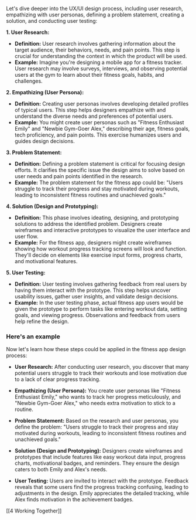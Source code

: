 Let's dive deeper into the UX/UI design process, including user research, empathizing with user personas, defining a problem statement, creating a solution, and conducting user testing:

**1. User Research:**
   - **Definition:** User research involves gathering information about the target audience, their behaviors, needs, and pain points. This step is crucial for understanding the context in which the product will be used.
   - **Example:** Imagine you're designing a mobile app for a fitness tracker. User research may involve surveys, interviews, and observing potential users at the gym to learn about their fitness goals, habits, and challenges.

**2. Empathizing (User Persona):**
   - **Definition:** Creating user personas involves developing detailed profiles of typical users. This step helps designers empathize with and understand the diverse needs and preferences of potential users.
   - **Example:** You might create user personas such as "Fitness Enthusiast Emily" and "Newbie Gym-Goer Alex," describing their age, fitness goals, tech proficiency, and pain points. This exercise humanizes users and guides design decisions.

**3. Problem Statement:**
   - **Definition:** Defining a problem statement is critical for focusing design efforts. It clarifies the specific issue the design aims to solve based on user needs and pain points identified in the research.
   - **Example:** The problem statement for the fitness app could be: "Users struggle to track their progress and stay motivated during workouts, leading to inconsistent fitness routines and unachieved goals."

**4. Solution (Design and Prototyping):**
   - **Definition:** This phase involves ideating, designing, and prototyping solutions to address the identified problem. Designers create wireframes and interactive prototypes to visualize the user interface and user flow.
   - **Example:** For the fitness app, designers might create wireframes showing how workout progress tracking screens will look and function. They'll decide on elements like exercise input forms, progress charts, and motivational features.

**5. User Testing:**
   - **Definition:** User testing involves gathering feedback from real users by having them interact with the prototype. This step helps uncover usability issues, gather user insights, and validate design decisions.
   - **Example:** In the user testing phase, actual fitness app users would be given the prototype to perform tasks like entering workout data, setting goals, and viewing progress. Observations and feedback from users help refine the design.

### Here's an example

Now let's learn how these steps could be applied in the fitness app design process:

- **User Research:** After conducting user research, you discover that many potential users struggle to track their workouts and lose motivation due to a lack of clear progress tracking.

- **Empathizing (User Persona):** You create user personas like "Fitness Enthusiast Emily," who wants to track her progress meticulously, and "Newbie Gym-Goer Alex," who needs extra motivation to stick to a routine.

- **Problem Statement:** Based on the research and user personas, you define the problem: "Users struggle to track their progress and stay motivated during workouts, leading to inconsistent fitness routines and unachieved goals."

- **Solution (Design and Prototyping):** Designers create wireframes and prototypes that include features like easy workout data input, progress charts, motivational badges, and reminders. They ensure the design caters to both Emily and Alex's needs.

- **User Testing:** Users are invited to interact with the prototype. Feedback reveals that some users find the progress tracking confusing, leading to adjustments in the design. Emily appreciates the detailed tracking, while Alex finds motivation in the achievement badges.

[[4 Working Together]]